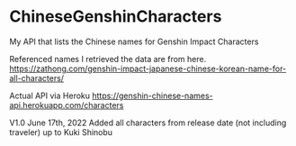 # ChineseGenshinCharacters
My API that lists the Chinese names for Genshin Impact Characters

Referenced names I retrieved the data are from here.
https://zathong.com/genshin-impact-japanese-chinese-korean-name-for-all-characters/

Actual API via Heroku
https://genshin-chinese-names-api.herokuapp.com/characters

V1.0 June 17th, 2022
Added all characters from release date (not including traveler) up to Kuki Shinobu
